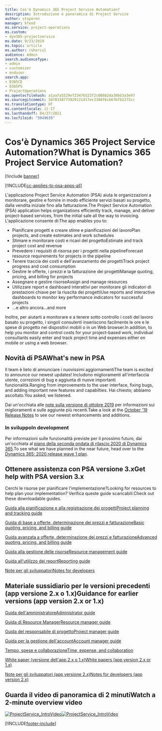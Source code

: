 ```yaml
---
title: Cos'è Dynamics 365 Project Service Automation?
description: Introduzione e panoramica di Project Service
author: stsporen
manager: kfend
ms.service: project-operations
ms.custom:
- dyn365-projectservice
ms.date: 9/23/2019
ms.topic: article
ms.author: ruhercul
audience: Admin
search.audienceType:
- admin
- customizer
- enduser
search.app:
- D365CE
- D365PS
- ProjectOperations
ms.openlocfilehash: a1aa7a5529ef23476523f2c00882da30bb3a3e97
ms.sourcegitcommit: 3d78338773929121d17ec3386f6cb67bfb2272cc
ms.translationtype: HT
ms.contentlocale: it-IT
ms.lasthandoff: 04/27/2021
ms.locfileid: "5949639"
---
```

# <a name="what-is-dynamics-365-project-service-automation"></a><span data-ttu-id="df073-103">Cos'è Dynamics 365 Project Service Automation?</span><span class="sxs-lookup"><span data-stu-id="df073-103">What is Dynamics 365 Project Service Automation?</span></span>

[!include [banner](../includes/psa-now-project-operations.md)]

[!INCLUDE[cc-applies-to-psa-apps-all](../includes/cc-applies-to-psa-apps-all.md)]

<span data-ttu-id="df073-104">L'applicazione Project Service Automation (PSA) aiuta le organizzazioni a monitorare, gestire e fornire in modo efficiente servizi basati su progetto, dalla vendita iniziale fino alla fatturazione.</span><span class="sxs-lookup"><span data-stu-id="df073-104">The Project Service Automation (PSA) application helps organizations efficiently track, manage, and deliver project-based services, from the initial sale all the way to invoicing.</span></span> <span data-ttu-id="df073-105">L'applicazione consente di:</span><span class="sxs-lookup"><span data-stu-id="df073-105">The app enables you to:</span></span>

- <span data-ttu-id="df073-106">Pianificare progetti e creare stime e pianificazioni del lavoro</span><span class="sxs-lookup"><span data-stu-id="df073-106">Plan projects, and create estimates and work schedules</span></span>
- <span data-ttu-id="df073-107">Stimare e monitorare costi e ricavi del progetto</span><span class="sxs-lookup"><span data-stu-id="df073-107">Estimate and track project cost and revenue</span></span>
- <span data-ttu-id="df073-108">Prevedere i requisiti di risorsa per i progetti nella pipeline</span><span class="sxs-lookup"><span data-stu-id="df073-108">Forecast resource requirements for projects in the pipeline</span></span>
- <span data-ttu-id="df073-109">Tenere traccia dei costi e dell'avanzamento dei progetti</span><span class="sxs-lookup"><span data-stu-id="df073-109">Track project progress and cost consumption</span></span>
- <span data-ttu-id="df073-110">Gestire le offerte, i prezzi e la fatturazione dei progetti</span><span class="sxs-lookup"><span data-stu-id="df073-110">Manage quoting, pricing, and billing for projects</span></span>
- <span data-ttu-id="df073-111">Assegnare e gestire risorse</span><span class="sxs-lookup"><span data-stu-id="df073-111">Assign and manage resources</span></span>
- <span data-ttu-id="df073-112">Utilizzare report e dashboard interattivi per monitorare gli indicatori di prestazioni chiave per la riuscita dei progetti</span><span class="sxs-lookup"><span data-stu-id="df073-112">Use reports and interactive dashboards to monitor key performance indicators for successful projects</span></span>
- <span data-ttu-id="df073-113">...e altro ancora</span><span class="sxs-lookup"><span data-stu-id="df073-113">...and more</span></span>

<span data-ttu-id="df073-114">Inoltre, per aiutarti a monitorare e a tenere sotto controllo i costi del lavoro basato su progetto, i singoli consulenti inseriscono facilmente le ore e le spese di progetto nei dispositivi mobili o in un Web browser.</span><span class="sxs-lookup"><span data-stu-id="df073-114">In addition, to help you monitor and control costs for your project-based work, individual consultants easily enter and track project time and expenses either on mobile or using a web browser.</span></span>

## <a name="whats-new-in-psa"></a><span data-ttu-id="df073-115">Novità di PSA</span><span class="sxs-lookup"><span data-stu-id="df073-115">What's new in PSA</span></span>
<span data-ttu-id="df073-116">Il team è lieto di annunciare i nuovissimi aggiornamenti</span><span class="sxs-lookup"><span data-stu-id="df073-116">The team is excited to announce our newest updates!</span></span> <span data-ttu-id="df073-117">Includono miglioramenti all'interfaccia utente, correzioni di bug e aggiunta di nuove importanti funzionalità.</span><span class="sxs-lookup"><span data-stu-id="df073-117">Ranging from improvements to the user interface, fixing bugs, and adding important new features and capabilties.</span></span> <span data-ttu-id="df073-118">Hai chiesto; abbiamo ascoltato.</span><span class="sxs-lookup"><span data-stu-id="df073-118">You asked; we listened.</span></span>

<span data-ttu-id="df073-119">Dai un'occhiata alle [note sulla versione di ottobre 2019](/dynamics365-release-plan/2019wave2/index) per informazioni sui miglioramenti e sulle aggiunte più recenti.</span><span class="sxs-lookup"><span data-stu-id="df073-119">Take a look at the [October '19 Release Notes](/dynamics365-release-plan/2019wave2/index) to see our newest enhancements and additions.</span></span>

### <a name="in-development"></a><span data-ttu-id="df073-120">In sviluppo</span><span class="sxs-lookup"><span data-stu-id="df073-120">In development</span></span>
<span data-ttu-id="df073-121">Per informazioni sulle funzionalità previste per il prossimo futuro, dai un'occhiata al [piano della seconda ondata di rilascio 2020 di Dynamics 365](/dynamics365-release-plan/2020wave1/index).</span><span class="sxs-lookup"><span data-stu-id="df073-121">To see what we have planned in the near future, head over to the [Dynamics 365: 2020 release wave 1 plan](/dynamics365-release-plan/2020wave1/index).</span></span>

## <a name="get-help-with-psa-version-3x"></a><span data-ttu-id="df073-122">Ottenere assistenza con PSA versione 3.x</span><span class="sxs-lookup"><span data-stu-id="df073-122">Get help with PSA version 3.x</span></span>
<span data-ttu-id="df073-123">Cerchi le risorse per pianificare l'implementazione?</span><span class="sxs-lookup"><span data-stu-id="df073-123">Looking for resources to help plan your implementation?</span></span> <span data-ttu-id="df073-124">Verifica queste guide scaricabili.</span><span class="sxs-lookup"><span data-stu-id="df073-124">Check out these downloadable guides.</span></span>

 [<span data-ttu-id="df073-125">Guida alla pianificazione e alla registrazione dei progetti</span><span class="sxs-lookup"><span data-stu-id="df073-125">Project planning and tracking guide</span></span>](../psa/implementation-guides/project-planning-tracking.md)

 [<span data-ttu-id="df073-126">Guida di base a offerte, determinazione dei prezzi e fatturazione</span><span class="sxs-lookup"><span data-stu-id="df073-126">Basic quoting, pricing, and billing guide</span></span>](../psa/implementation-guides/begin-quoting-pricing-billing.md)

 [<span data-ttu-id="df073-127">Guida avanzata a offerte, determinazione dei prezzi e fatturazione</span><span class="sxs-lookup"><span data-stu-id="df073-127">Advanced quoting, pricing, and billing guide</span></span>](../psa/implementation-guides/adv-quoting-pricing-billing.md)

 [<span data-ttu-id="df073-128">Guida alla gestione delle risorse</span><span class="sxs-lookup"><span data-stu-id="df073-128">Resource management guide</span></span>](../psa/implementation-guides/resource-management-guide.md)

 [<span data-ttu-id="df073-129">Guida all'utilizzo dei report</span><span class="sxs-lookup"><span data-stu-id="df073-129">Reporting guide</span></span>](../psa/implementation-guides/reporting-guide.md)

 [<span data-ttu-id="df073-130">Note per gli sviluppatori</span><span class="sxs-lookup"><span data-stu-id="df073-130">Notes for developers</span></span>](../psa/developer-guides/overview-dev-notes-v3.x.md)

## <a name="guidance-for-earlier-versions-app-version-2x-or-1x"></a><span data-ttu-id="df073-131">Materiale sussidiario per le versioni precedenti (app versione 2.x o 1.x)</span><span class="sxs-lookup"><span data-stu-id="df073-131">Guidance for earlier versions (app version 2.x or 1.x)</span></span>
 [<span data-ttu-id="df073-132">Guida dell'amministratore</span><span class="sxs-lookup"><span data-stu-id="df073-132">Administrator guide</span></span>](../psa/admin-guide.md)

 [<span data-ttu-id="df073-133">Guida di Resource Manager</span><span class="sxs-lookup"><span data-stu-id="df073-133">Resource manager guide</span></span>](../psa/resource-manager-guide.md)

 [<span data-ttu-id="df073-134">Guida del responsabile di progetto</span><span class="sxs-lookup"><span data-stu-id="df073-134">Project manager guide</span></span>](../psa/project-manager-guide.md)

 [<span data-ttu-id="df073-135">Guida per la gestione dell'account</span><span class="sxs-lookup"><span data-stu-id="df073-135">Account manager guide</span></span>](../psa/account-manager-guide.md)

 [<span data-ttu-id="df073-136">Tempo, spese e collaborazione</span><span class="sxs-lookup"><span data-stu-id="df073-136">Time, expense, and collaboration</span></span>](../psa/time-expense-collaboration-guide.md)

 [<span data-ttu-id="df073-137">White paper (versione dell'app 2.x o 1.x)</span><span class="sxs-lookup"><span data-stu-id="df073-137">White papers (app version 2.x or 1.x)</span></span>](../psa/white-papers.md)

 [<span data-ttu-id="df073-138">Note per gli sviluppatori (app versione 2.x)</span><span class="sxs-lookup"><span data-stu-id="df073-138">Notes for developers (app version 2.x)</span></span>](../psa/developer-guides/add-custom-qoi-forms-v2.x.md)

 ## <a name="watch-a-2-minute-overview-video"></a><span data-ttu-id="df073-139">Guarda il video di panoramica di 2 minuti</span><span class="sxs-lookup"><span data-stu-id="df073-139">Watch a 2-minute overview video</span></span>
 <a name="heroArea"></a> <span data-ttu-id="df073-140">[![ProjectService_IntroVideo](../psa/media/project-service-intro-video.png "ProjectService_IntroVideo")](https://go.microsoft.com/fwlink/p/?LinkId=799457)</span><span class="sxs-lookup"><span data-stu-id="df073-140">[![ProjectService_IntroVideo](../psa/media/project-service-intro-video.png "ProjectService_IntroVideo")](https://go.microsoft.com/fwlink/p/?LinkId=799457)</span></span>




[!INCLUDE[footer-include](../includes/footer-banner.md)]